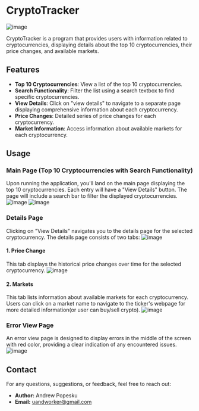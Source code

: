 # CryptoTracker

![image](https://github.com/AndrewPopesku/CryptoTracker/assets/101664066/1a6059a8-8457-4849-a24d-c59972710292)

CryptoTracker is a program that provides users with information related to cryptocurrencies, displaying details about the top 10 cryptocurrencies, their price changes, and available markets.

## Features

- **Top 10 Cryptocurrencies**: View a list of the top 10 cryptocurrencies.
- **Search Functionality**: Filter the list using a search textbox to find specific cryptocurrencies.
- **View Details**: Click on "view details" to navigate to a separate page displaying comprehensive information about each cryptocurrency.
- **Price Changes**: Detailed series of price changes for each cryptocurrency.
- **Market Information**: Access information about available markets for each cryptocurrency.

## Usage

### Main Page (Top 10 Cryptocurrencies with Search Functionality)

Upon running the application, you'll land on the main page displaying the top 10 cryptocurrencies. Each entry will have a "View Details" button. The page will include a search bar to filter the displayed cryptocurrencies.
![image](https://github.com/AndrewPopesku/CryptoTracker/assets/101664066/5c754b31-d34f-42cc-83a9-cbabd0c79802)
![image](https://github.com/AndrewPopesku/CryptoTracker/assets/101664066/3ee7b419-8719-4381-8ec5-472eb8d4ab18)

### Details Page

Clicking on "View Details" navigates you to the details page for the selected cryptocurrency. The details page consists of two tabs:
![image](https://github.com/AndrewPopesku/CryptoTracker/assets/101664066/dfc91020-63b2-4674-b675-66ef5c4183a7)

#### 1. Price Change

This tab displays the historical price changes over time for the selected cryptocurrency.
![image](https://github.com/AndrewPopesku/CryptoTracker/assets/101664066/e5bb8523-41d7-4f69-ab0d-551569ecacf6)

#### 2. Markets

This tab lists information about available markets for each cryptocurrency. Users can click on a market name to navigate to the ticker's webpage for more detailed information(or user can buy/sell crypto).
![image](https://github.com/AndrewPopesku/CryptoTracker/assets/101664066/85c4c206-10aa-468b-b0dc-7b889c83704b)

### Error View Page

An error view page is designed to display errors in the middle of the screen with red color, providing a clear indication of any encountered issues.
![image](https://github.com/AndrewPopesku/CryptoTracker/assets/101664066/8d9df0a3-6a86-4940-bfde-5da0443c2e6e)

## Contact

For any questions, suggestions, or feedback, feel free to reach out:

- **Author:** Andrew Popesku
- **Email:** uandworker@gmail.com
